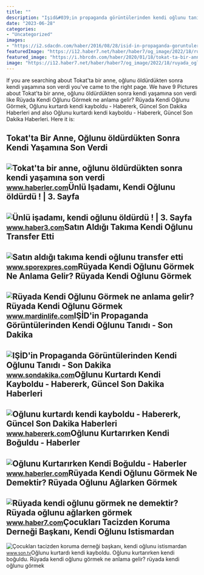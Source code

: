 ```yaml
---
title: ""
description: "Işi̇d&#039;in propaganda görüntülerinden kendi oğlunu tanıdı"
date: "2023-06-28"
categories:
- "Uncategorized"
images:
- "https://i2.sdacdn.com/haber/2016/08/28/isid-in-propaganda-goruntulerinden-kendi-oglunu-8735577_x_9739_amp.jpg"
featuredImage: "https://i12.haber7.net/haber/haber7/og_image/2022/18/ruyada_oglunu_gormek_ne_demektir_ruyada_oglunu_aglarken_gormek_neye_isaret_eder_1651755597_0891.jpg"
featured_image: "https://i.hbrcdn.com/haber/2020/01/18/tokat-ta-bir-anne-oglunu-oldurdukten-sonra-kendi-12828645_3771_m.jpg"
image: "https://i12.haber7.net/haber/haber7/og_image/2022/18/ruyada_oglunu_gormek_ne_demektir_ruyada_oglunu_aglarken_gormek_neye_isaret_eder_1651755597_0891.jpg"
---
```


If you are searching about Tokat'ta bir anne, oğlunu öldürdükten sonra kendi yaşamına son verdi you've came to the right page. We have 9 Pictures about Tokat'ta bir anne, oğlunu öldürdükten sonra kendi yaşamına son verdi like Rüyada Kendi Oğlunu Görmek ne anlama gelir? Rüyada Kendi Oğlunu Görmek, Oğlunu kurtardı kendi kayboldu - Habererk, Güncel Son Dakika Haberleri and also Oğlunu kurtardı kendi kayboldu - Habererk, Güncel Son Dakika Haberleri. Here it is:

Tokat'ta Bir Anne, Oğlunu öldürdükten Sonra Kendi Yaşamına Son Verdi
--------------------------------------------------------------------

 ![Tokat'ta bir anne, oğlunu öldürdükten sonra kendi yaşamına son verdi](https://i.hbrcdn.com/haber/2020/01/18/tokat-ta-bir-anne-oglunu-oldurdukten-sonra-kendi-12828645_3771_m.jpg) <small>www.haberler.com</small>Ünlü Işadamı, Kendi Oğlunu öldürdü ! | 3. Sayfa
-----------------------------------------------

 ![Ünlü işadamı, kendi oğlunu öldürdü ! | 3. Sayfa](https://i.haber3.com/2/1280/720/files/2017/12/13/4902597/unlu-isadami-kendi-oglunu-oldurdu-zcl.jpg) <small>www.haber3.com</small>Satın Aldığı Takıma Kendi Oğlunu Transfer Etti
----------------------------------------------

 ![Satın aldığı takıma kendi oğlunu transfer etti](https://www.sporexpres.com/images/haberler/2023/02/satin-aldigi-takima-kendi-oglunu-transfer-etti_e2cd6.jpg) <small>www.sporexpres.com</small>Rüyada Kendi Oğlunu Görmek Ne Anlama Gelir? Rüyada Kendi Oğlunu Görmek
----------------------------------------------------------------------

 ![Rüyada Kendi Oğlunu Görmek ne anlama gelir? Rüyada Kendi Oğlunu Görmek](https://www.mardinlife.com/uploads/2021/10/ruyada-kendi-oglunu-gormek-ne-anlama-gelir-ruyada-kendi-oglunu-gormek-ne-demek-79806.jpg?234234.234234) <small>www.mardinlife.com</small>IŞİD'in Propaganda Görüntülerinden Kendi Oğlunu Tanıdı - Son Dakika
-------------------------------------------------------------------

 ![IŞİD'in Propaganda Görüntülerinden Kendi Oğlunu Tanıdı - Son Dakika](https://i2.sdacdn.com/haber/2016/08/28/isid-in-propaganda-goruntulerinden-kendi-oglunu-8735577_x_9739_amp.jpg) <small>www.sondakika.com</small>Oğlunu Kurtardı Kendi Kayboldu - Habererk, Güncel Son Dakika Haberleri
----------------------------------------------------------------------

 ![Oğlunu kurtardı kendi kayboldu - Habererk, Güncel Son Dakika Haberleri](https://habererkcom.teimg.com/habererk-com/images/haberler/2019/03/oglunu_kurtardi_kendi_kayboldu.jpg) <small>www.habererk.com</small>Oğlunu Kurtarırken Kendi Boğuldu - Haberler
-------------------------------------------

 ![Oğlunu Kurtarırken Kendi Boğuldu - Haberler](https://i.hbrcdn.com/haber/2012/07/07/oglunu-kurtarirken-kendi-boguldu-3767654_amp.jpg) <small>www.haberler.com</small>Rüyada Kendi Oğlunu Görmek Ne Demektir? Rüyada Oğlunu Ağlarken Görmek
---------------------------------------------------------------------

 ![Rüyada kendi oğlunu görmek ne demektir? Rüyada oğlunu ağlarken görmek](https://i12.haber7.net/haber/haber7/og_image/2022/18/ruyada_oglunu_gormek_ne_demektir_ruyada_oglunu_aglarken_gormek_neye_isaret_eder_1651755597_0891.jpg) <small>www.haber7.com</small>Çocukları Tacizden Koruma Derneği Başkanı, Kendi Oğlunu Istismardan
-------------------------------------------------------------------

 ![Çocukları tacizden koruma derneği başkanı, kendi oğlunu istismardan](https://149572216.v2.pressablecdn.com/wp-content/uploads/2019/03/cocuklari-tacizden-koruma-dernegi-baskani-kendi-oglunu-istismardan-tutuklandi-728x410.jpg) <small>www.son.tv</small>Oğlunu kurtardı kendi kayboldu. Oğlunu kurtarırken kendi boğuldu. Rüyada kendi oğlunu görmek ne anlama gelir? rüyada kendi oğlunu görmek
